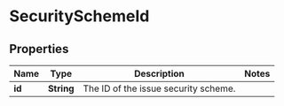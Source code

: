 # SecuritySchemeId

## Properties
Name | Type | Description | Notes
------------ | ------------- | ------------- | -------------
**id** | **String** | The ID of the issue security scheme. | 
